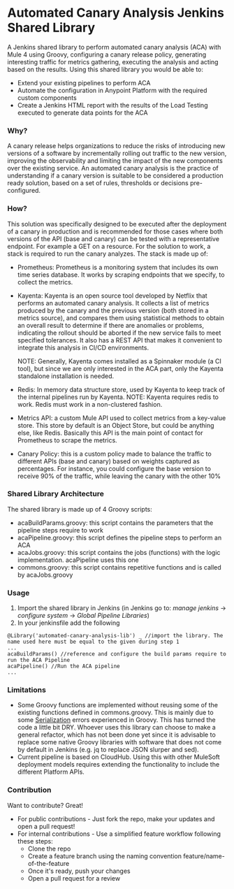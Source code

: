 
# Automated Canary Analysis Jenkins Shared Library
A Jenkins shared library to perform automated canary analysis (ACA) with Mule 4 using Groovy, configuring a canary release policy, generating interesting traffic for metrics gathering, executing the analysis and acting based on the results. Using this shared library you would be able to:
  - Extend your existing pipelines to perform ACA
  - Automate the configuration in Anypoint Platform with the required custom components
  - Create a Jenkins HTML report with the results of the Load Testing executed to generate data points for the ACA

### Why?
A canary release helps organizations to reduce the risks of introducing new versions of a software by incrementally rolling out traffic to the new version, improving the observability and limiting the impact of the new components over the existing service. An automated canary analysis is the practice of understanding if a canary version is suitable to be considered a production ready solution, based on a set of rules, thresholds or decisions pre-configured.

### How?
This solution was specifically designed to be executed after the deployment of a canary in production and is recommended for those cases where both versions of the API (base and canary) can be tested with a representative endpoint. For example a GET on a resource.
For the solution to work, a stack is required to run the canary analyzes. The stack is made up of:
-   Prometheus: Prometheus is a monitoring system that includes its own time series database. It works by scraping endpoints that we specify, to collect the metrics.

-   Kayenta: Kayenta is an open source tool developed by Netflix that performs an automated canary analysis. It collects a list of metrics produced by the canary and the previous version (both stored in a metrics source), and compares them using statistical methods to obtain an overall result to determine if there are anomalies or problems, indicating the rollout should be aborted if the new service fails to meet specified tolerances. It also has a REST API that makes it convenient to integrate this analysis in CI/CD environments.

	NOTE: Generally, Kayenta comes installed as a Spinnaker module (a CI tool), but since we are only interested in the ACA part, only the Kayenta standalone installation is needed.

-   Redis: In memory data structure store, used by Kayenta to keep track of the internal pipelines run by Kayenta.
NOTE: Kayenta requires redis to work. Redis must work in a non-clustered fashion.

-  Metrics API: a custom Mule API used to collect metrics from a key-value store. This store by default is an Object Store, but could be anything else, like Redis. Basically this API is the main point of contact for Prometheus to scrape the metrics.

- Canary Policy: this is a custom policy made to balance the traffic to different APIs (base and canary) based on weights captured as percentages. For instance, you could configure the base version to receive 90% of the traffic, while leaving the canary with the other 10%

### Shared Library Architecture
The shared library is made up of 4 Groovy scripts:
- acaBuildParams.groovy: this script contains the parameters that the pipeline steps require to work
- acaPipeline.groovy: this script defines the pipeline steps to perform an ACA
- acaJobs.groovy: this script contains the jobs (functions) with the logic implementation. acaPipeline uses this one
- commons.groovy: this script contains repetitive functions and is called by acaJobs.groovy

### Usage
1. Import the shared library in Jenkins (in Jenkins go to: *manage jenkins* -> *configure system* -> *Global Pipeline Libraries*)
2. In your jenkinsfile add the following
```
@Library('automated-canary-analysis-lib') _ //import the library. The name used here must be equal to the given during step 1
...
acaBuildParams() //reference and configure the build params require to run the ACA Pipeline
acaPipeline() //Run the ACA pipeline
...
```

### Limitations
- Some Groovy functions are implemented without reusing some of the existing functions defined in commons.groovy. This is mainly due to some [Serialization](https://stackoverflow.com/questions/37864542/jenkins-pipeline-notserializableexception-groovy-json-internal-lazymap) errors experienced in Groovy. This has turned the code a little bit DRY. Whoever uses this library can choose to make a general refactor, which has not been done yet since it is advisable to replace some native Groovy libraries with software that does not come by default in Jenkins (e.g. jq to replace JSON slurper and sed).
- Current pipeline is based on CloudHub. Using this with other MuleSoft deployment models requires extending the functionality to include the different Platform APIs.

### Contribution

Want to contribute? Great!

* For public contributions - Just fork the repo, make your updates and open a pull request!
* For internal contributions - Use a simplified feature workflow following these steps:
   - Clone the repo
   - Create a feature branch using the naming convention feature/name-of-the-feature
   - Once it's ready, push your changes
   - Open a pull request for a review

